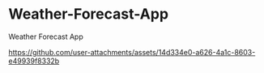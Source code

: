 # Weather-Forecast-App
Weather Forecast App


https://github.com/user-attachments/assets/14d334e0-a626-4a1c-8603-e49939f8332b

